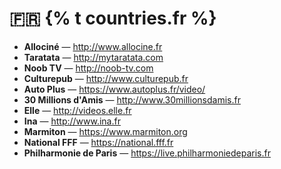 # 🇫🇷 {% t countries.fr %}

* **Allociné** — <http://www.allocine.fr>
* **Taratata** — <http://mytaratata.com>
* **Noob TV** — <http://noob-tv.com>
* **Culturepub** — <http://www.culturepub.fr>
* **Auto Plus** — <https://www.autoplus.fr/video/>
* **30 Millions d'Amis** — <http://www.30millionsdamis.fr>
* **Elle** — <http://videos.elle.fr>
* **Ina** — <http://www.ina.fr>
* **Marmiton** — <https://www.marmiton.org>
* **National FFF** — <https://national.fff.fr>
* **Philharmonie de Paris** — <https://live.philharmoniedeparis.fr>